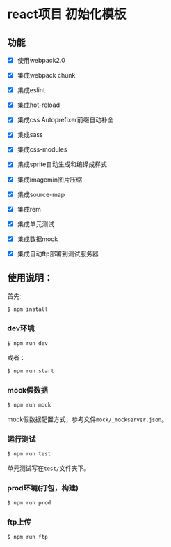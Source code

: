 # react项目 初始化模板

## 功能

- [x] 使用webpack2.0 
- [x] 集成webpack chunk
- [x] 集成eslint
- [x] 集成hot-reload
- [x] 集成css Autoprefixer前缀自动补全 
- [x] 集成sass
- [x] 集成css-modules
- [x] 集成sprite自动生成和编译成样式
- [x] 集成imagemin图片压缩
- [x] 集成source-map
- [x] 集成rem   
- [x] 集成单元测试
- [x] 集成数据mock
- [x] 集成自动ftp部署到测试服务器


## 使用说明：

首先:

```bash
$ npm install
```

### dev环境

```bash
$ npm run dev
```

或者：
```bash
$ npm run start
```

### mock假数据

```bash
$ npm run mock
```

mock假数据配置方式，参考文件`mock/_mockserver.json`。

### 运行测试

```bash
$ npm run test
```

单元测试写在`test/`文件夹下。

### prod环境(打包，构建)

```bash
$ npm run prod
```

### ftp上传

```bash
$ npm run ftp
```

